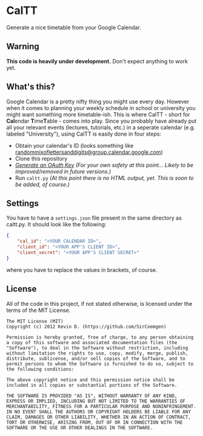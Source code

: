 # CalTT
Generate a nice timetable from your Google Calendar.

## Warning
**This code is heavily under development.** Don't expect anything to work yet.

## What's this?
Google Calendar is a pretty nifty thing you might use every day. However when it comes to planning your weekly schedule in school or university you might want something more timetable-ish. This is where CalTT - short for **Cal**endar **T**ime**T**able - comes into play. Since you probably have already put all your relevant events (lectures, tutorials, etc.) in a seperate calendar (e.g. labeled "University"), using CalTT is easily done in four steps:
 * Obtain your calendar's ID (looks something like randommixoflettersanddigits@group.calendar.google.com)
 * Clone this repository
 * _[Generate an OAuth Key](https://code.google.com/apis/console) (For your own safety at this point… Likely to be improved/removed in future versions.)_
 * Run `caltt.py` _(At this point there is no HTML output, yet. This is soon to be added, of course.)_

## Settings
You have to have a `settings.json` file present in the same directory as caltt.py. It should look like the following:
```json
{
    "cal_id": "<YOUR CALENDAR ID>",
    "client_id": "<YOUR APP'S CLIENT ID>",
    "client_secret": "<YOUR APP'S CLIENT SECRET>"
}
```
where you have to replace the values in brackets, of course.

## License
All of the code in this project, if not stated otherwise, is licensed under the terms of the MIT License.

    The MIT License (MIT)
    Copyright (c) 2012 Kevin D. (https://github.com/SirCoemgen)

    Permission is hereby granted, free of charge, to any person obtaining a copy of this software and associated documentation files (the "Software"), to deal in the Software without restriction, including without limitation the rights to use, copy, modify, merge, publish, distribute, sublicense, and/or sell copies of the Software, and to permit persons to whom the Software is furnished to do so, subject to the following conditions:

    The above copyright notice and this permission notice shall be included in all copies or substantial portions of the Software.

    THE SOFTWARE IS PROVIDED "AS IS", WITHOUT WARRANTY OF ANY KIND, EXPRESS OR IMPLIED, INCLUDING BUT NOT LIMITED TO THE WARRANTIES OF MERCHANTABILITY, FITNESS FOR A PARTICULAR PURPOSE AND NONINFRINGEMENT. IN NO EVENT SHALL THE AUTHORS OR COPYRIGHT HOLDERS BE LIABLE FOR ANY CLAIM, DAMAGES OR OTHER LIABILITY, WHETHER IN AN ACTION OF CONTRACT, TORT OR OTHERWISE, ARISING FROM, OUT OF OR IN CONNECTION WITH THE SOFTWARE OR THE USE OR OTHER DEALINGS IN THE SOFTWARE.
    
